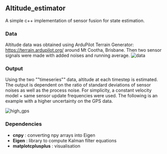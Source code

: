 ## Altitude_estimator
A simple c++ implementation of sensor fusion for state estimation.

### Data
Altitude data was obtained using ArduPilot Terrain Generator: https://terrain.ardupilot.org/ around Mt Cootha, Brisbane. Then two sensor signals were made with added noises and running average.
![data](https://github.com/user-attachments/assets/bc20b89e-0dd5-44de-8690-063e88001c19)

### Output
Using the two ""timeseries"" data, altitude at each timestep is estimated. The output is dependent on the ratio of standard deviations of sensor noises as well as the process noise. 
For simplicity, a constant velocity model + same sensor update frequencies were used.
The following is an example with a higher uncertainty on the GPS data.

![high_gps](https://github.com/user-attachments/assets/2ca511c0-cb28-4356-b03d-05539fecf9ff)


### Dependencies


- **cnpy** : converting npy arrays into Eigen
- **Eigen** : library to compute Kalman filter equations
- **matplotcplusplus** : visualisation

